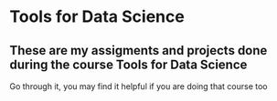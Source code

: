 # Tools for Data Science
## These are my assigments and projects done during the course Tools for Data Science
Go through it, you may find it helpful if you are doing that course too
